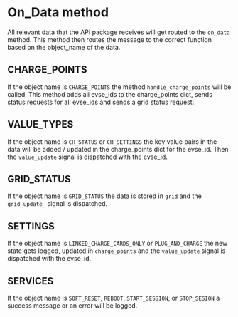 # On_Data method

All relevant data that the API package receives will get routed to the `on_data` method.
This method then routes the message to the correct function based on the object_name of the data.

## CHARGE_POINTS

If the object name is `CHARGE_POINTS` the method `handle_charge_points` will be called. This method adds all evse_ids to the charge_points dict, sends status requests for all evse_ids and sends a grid status request.

## VALUE_TYPES

If the object name is `CH_STATUS` or `CH_SETTINGS` the key value pairs in the data will be added / updated in the charge_points dict for the evse_id. Then the `value_update` signal is dispatched with the evse_id.

## GRID_STATUS

If the object name is `GRID_STATUS` the data is stored in `grid` and the `grid_update_` signal is dispatched.

## SETTINGS

If the object name is `LINKED_CHARGE_CARDS_ONLY` or `PLUG_AND_CHARGE` the new state gets logged, updated in `charge_points` and the `value_update` signal is dispatched with the evse_id.

## SERVICES

If the object name is `SOFT_RESET`, `REBOOT`, `START_SESSION`, or `STOP_SESION` a success message or an error will be logged.
